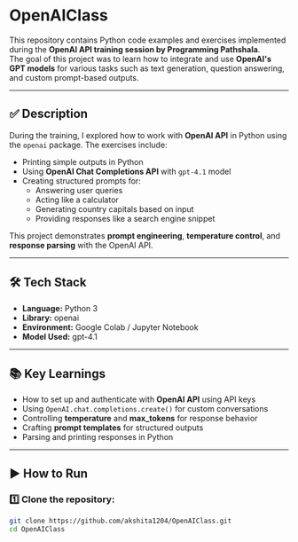 # OpenAIClass

This repository contains Python code examples and exercises implemented during the **OpenAI API training session by Programming Pathshala**.  
The goal of this project was to learn how to integrate and use **OpenAI's GPT models** for various tasks such as text generation, question answering, and custom prompt-based outputs.

---

## ✅ Description  
During the training, I explored how to work with **OpenAI API** in Python using the `openai` package. The exercises include:

- Printing simple outputs in Python
- Using **OpenAI Chat Completions API** with `gpt-4.1` model
- Creating structured prompts for:
  - Answering user queries
  - Acting like a calculator
  - Generating country capitals based on input
  - Providing responses like a search engine snippet

This project demonstrates **prompt engineering**, **temperature control**, and **response parsing** with the OpenAI API.

---

## 🛠️ Tech Stack
- **Language:** Python 3  
- **Library:** openai  
- **Environment:** Google Colab / Jupyter Notebook  
- **Model Used:** gpt-4.1  

---

## 📚 Key Learnings
- How to set up and authenticate with **OpenAI API** using API keys
- Using `OpenAI.chat.completions.create()` for custom conversations
- Controlling **temperature** and **max_tokens** for response behavior
- Crafting **prompt templates** for structured outputs
- Parsing and printing responses in Python

---

## ▶️ How to Run

### 1️⃣ Clone the repository:
```bash
git clone https://github.com/akshita1204/OpenAIClass.git
cd OpenAIClass
